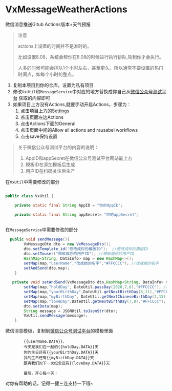 # VxMessageWeatherActions
微信消息推送Gitub Actions版本+天气预报
> 注意
> 
> actions上设置的时间并不是准时的。
> 
> 比如设置8.08，系统会帮你在8.08的时候进行执行排队,轮到你才会执行。
> 
> 人多的时候可能会排队1个小时左右，甚至更久。所以通常不要设置的热门时间点，如每个小时的整点。

1. 复制本项目到你的仓库，设置为私有项目
2. 修改`VxUtil`和`MessageService`中对应的地方替换成你自己从[微信公众号测试平台](https://mp.weixin.qq.com/debug/cgi-bin/sandboxinfo?action=showinfo&t=sandbox/index)
获取的内容即可
3. 如果项目上方没有Actions,就要手动开启Actions，步骤为：
    1. 点击项目上方的Settings
    2. 点击页面左边Actions
    3. 点击Actions下面的General
    4. 点击页面中间的Allow all actions and rausabel workflows
    5. 点击save保持设置

> 关于微信公众号测试平台的内容的说明：
>  1. AppID和appSecret在微信公众号测试平台网站最上方
>  2. 模板ID在添加模板后生成
>  3. 用户ID在扫码关注后生产


在`VxUtil`中需要修改的部分
```java

public class VxUtil {

    private static final String AppID = "你的AppID";

    private static final String appSecret= "你的appSecret";
    
```    


在`MessageService`中需要修改的部分

```java
  public void sendMessage(){
        VxMessageDto dto = new VxMessageDto();
        dto.setTemplate_id("修改成你的模板ID");  //修改成你的模板ID
        dto.setTouser("修改成你的用户ID"); //修改成你的用户ID
        HashMap<String, DataInfo> map = new HashMap<>();
        setMap(map,"userName","改成她的名字","#FFCCCC"); //改成她的名字
        setAndSend(dto,map);
    }
    
   private void setAndSend(VxMessageDto dto,HashMap<String, DataInfo> map){
        setMap(map,"holdDay", DateUtil.passDay(2020,7,8),"#FFCCCC"); //改成你在一起的时间
        setMap(map,"yourBirthDay",DateUtil.getNextBirthDay(8,11),"#FFCCCC"); //改成她的生日
        setMap(map,"myBirthDay", DateUtil.getNextChineseBirthDay(2,15),"#FFCCCC"); //改成你的生日
        setMap(map,"loveDay",DateUtil.getNextBirthDay(7,8),"#FFCCCC"); //改成你在一起的时间
        dto.setData(map);
        String message = JSONUtil.toJsonStr(dto);
        VxUtil.sendMessage(message);
    }  

```

微信消息模板，复制到[微信公众号测试平台](https://mp.weixin.qq.com/debug/cgi-bin/sandboxinfo?action=showinfo&t=sandbox/index)的模板里面
```
      	{{userName.DATA}}，
      	今天是我们在一起的{{holdDay.DATA}}天
      	你的生日还有{{yourBirthDay.DATA}}天
      	我的生日还有{{myBirthDay.DATA}}天
      	距离我们的下一次纪念还有{{loveDay.DATA}}天

        最后，开心每一天！
```


对你有帮助的话，记得一健三连支持一下哦~
